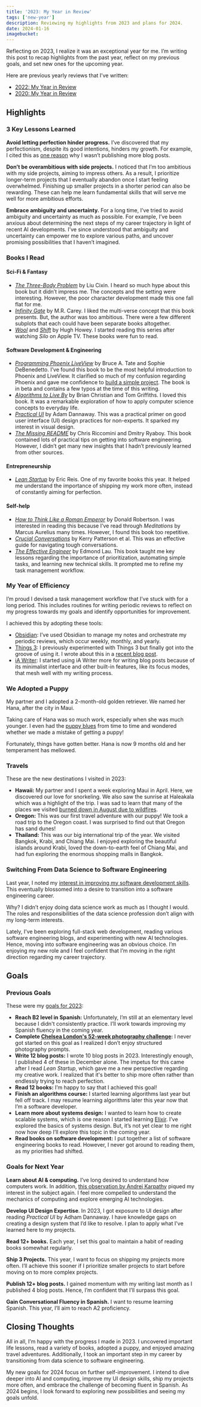 ```yaml
---
title: '2023: My Year in Review'
tags: ['new-year']
description: Reviewing my highlights from 2023 and plans for 2024.
date: 2024-01-16
imagebucket:
---
```


Reflecting on 2023, I realize it was an exceptional year for me. I’m writing this post to recap highlights from the past year, reflect on my previous goals, and set new ones for the upcoming year. 

Here are previous yearly reviews that I’ve written:
- [2022: My Year in Review](/blog/2022-in-review)
- [2020: My Year in Review](/blog/2020-in-review)


## Highlights

### 3 Key Lessons Learned

**Avoid letting perfection hinder progress.** I’ve discovered that my perfectionism, despite its good intentions, hinders my growth. For example, I cited this as [one reason](/blog/just-write-more) why I wasn’t publishing more blog posts. 

**Don’t be overambitious with side projects.** I noticed that I’m too ambitious with my side projects, aiming to impress others. As a result, I prioritize longer-term projects that I eventually abandon once I start feeling overwhelmed. Finishing up smaller projects in a shorter period can also be rewarding. These can help me learn fundamental skills that will serve me well for more ambitious efforts.

**Embrace ambiguity and uncertainty.** For a long time, I’ve tried to avoid ambiguity and uncertainty as much as possible. For example, I’ve been anxious about determining the next steps of my career trajectory in light of recent AI developments. I’ve since understood that ambiguity and uncertainty can empower me to explore various paths, and uncover promising possibilities that I haven’t imagined.  



### Books I Read

#### Sci-Fi & Fantasy
- *[The Three-Body Problem](https://www.goodreads.com/book/show/20518872-the-three-body-problem?from_search=true&from_srp=true&qid=OyFb7gVmtE&rank=1)* by Liu Cixin. I heard so much hype about this book but it didn’t impress me. The concepts and the setting were interesting. However, the poor character development made this one fall flat for me. 
- [*Infinity Gate*](https://www.goodreads.com/book/show/61237044-infinity-gate) by M.R. Carey. I liked the multi-verse concept that this book presents. But, the author was too ambitious. There were a few different subplots that each could have been separate books altogether. 
- [*Wool*](https://www.goodreads.com/book/show/12287209-wool) and [*Shift*](https://www.goodreads.com/book/show/17306293-shift) by Hugh Howey. I started reading this series after watching *Silo* on Apple TV. These books were fun to read.


#### Software Development & Engineering
- [*Programming Phoenix LiveView*](https://www.goodreads.com/book/show/57281043-programming-phoenix-liveview) by Bruce A. Tate and Sophie DeBenedetto. I’ve found this book to be the most helpful introduction to Phoenix and LiveView. It clarified so much of my confusion regarding Phoenix and gave me confidence to [build a simple project](/blog/creating-simple-rest-api-phoenix-elixir). The book is in beta and contains a few typos at the time of this writing. 
- [*Algorithms to Live By*](https://www.goodreads.com/book/show/25666050-algorithms-to-live-by) by Brian Christian and Tom Griffiths. I loved this book. It was a remarkable exploration of how to apply computer science concepts to everyday life.
- [*Practical UI*](https://www.goodreads.com/book/show/75519891-practical-ui) by Adam Dannaway. This was a practical primer on good user interface (UI) design practices for non-experts. It sparked my interest in visual design.
- [*The Missing README*](https://www.goodreads.com/book/show/57271519-the-missing-readme) by Chris Riccomini and Dmitry Ryaboy. This book contained lots of practical tips on getting into software engineering. However, I didn’t get many new insights that I hadn’t previously learned from other sources. 

#### Entrepreneurship 
- [*Lean Startup*](https://www.goodreads.com/book/show/10127019-the-lean-startup) by Eric Reis. One of my favorite books this year. It helped me understand the importance of shipping my work more often, instead of constantly aiming for perfection.

#### Self-help
- [*How to Think Like a Roman Emperor*](https://www.goodreads.com/book/show/39863499-how-to-think-like-a-roman-emperor) by Donald Robertson. I was interested in reading this because I’ve read through *Meditations* by Marcus Aurelius many times. However, I found this book too repetitive. 
- [*Crucial Conversations*](https://www.goodreads.com/en/book/show/15014) by Kerry Patterson et al. This was an effective guide for navigating tough conversations. 
- [*The Effective Engineer*](https://www.goodreads.com/book/show/25238425-the-effective-engineer) by Edmond Lau. This book taught me key lessons regarding the importance of prioritization, automating simple tasks, and learning new technical skills. It prompted me to refine my task management workflow.


### My Year of Efficiency 

I’m proud I devised a task management workflow that I’ve stuck with for a long period. This includes routines for writing periodic reviews to reflect on my progress towards my goals and identify opportunities for improvement.

I achieved this by adopting these tools:
- [Obsidian](https://obsidian.md): I’ve used Obsidian to manage my notes and orchestrate my periodic reviews, which occur weekly, monthly, and yearly.
- [Things 3](https://culturedcode.com/things/): I previously experimented with Things 3 but finally got into the groove of using it. I wrote about this in a [recent blog post](/blog/getting-things-done-things-3).
- [iA Writer](https://ia.net/writer): I started using iA Writer more for writing blog posts because of its minimalist interface and other built-in features, like its focus modes, that mesh well with my writing process.

### We Adopted a Puppy

My partner and I adopted a 2-month-old golden retriever. We named her Hana, after the city in Maui. 

Taking care of Hana was so much work, especially when she was much younger. I even had the [puppy blues](https://manypets.com/us/blog/what-are-the-puppy-blues-and-how-long-do-they-last/) from time to time and wondered whether we made a mistake of getting a puppy! 

Fortunately, things have gotten better. Hana is now 9 months old and her temperament has mellowed. 

### Travels

These are the new destinations I visited in 2023:
- **Hawaii:** My partner and I spent a week exploring Maui in April. Here, we discovered our love for snorkeling. We also saw the sunrise at Haleakala which was a highlight of the trip. I was sad to learn that many of the places we visited [burned down in August due to wildfires](https://en.wikipedia.org/wiki/2023_Hawaii_wildfires). 
- **Oregon:** This was our first travel adventure with our puppy! We took a road trip to the Oregon coast. I was surprised to find out that Oregon has sand dunes!
- **Thailand:** This was our big international trip of the year. We visited Bangkok, Krabi, and Chiang Mai. I enjoyed exploring the beautiful islands around Krabi, loved the down-to-earth feel of Chiang Mai, and had fun exploring the enormous shopping malls in Bangkok. 


### Switching From Data Science to Software Engineering

Last year, I noted my [interest in improving my software development skills](2022-in-review). This eventually blossomed into a desire to transition into a software engineering career.
 
Why? I didn’t enjoy doing data science work as much as I thought I would. The roles and responsibilities of the data science profession don’t align with my long-term interests.

Lately, I’ve been exploring full-stack web development, reading various software engineering blogs, and experimenting with new AI technologies. Hence, moving into software engineering was an obvious choice. I’m enjoying my new role and I feel confident that I’m moving in the right direction regarding my career trajectory. 


## Goals
### Previous Goals

These were my [goals for 2023](/blog/2022-in-review#goals-for-2023):
- **Reach B2 level in Spanish:** Unfortunately, I’m still at an elementary level because I didn't consistently practice. I’ll work towards improving my Spanish fluency in the coming year. 
- **Complete [Chelsea London's 52-week photography challenge](https://www.clondon.me/blog/52-2023):** I never got started on this goal as I realized I don’t enjoy structured photography prompts. 
- **Write 12 blog posts:** I wrote 10 blog posts in 2023. Interestingly enough, I published 4 of these in December alone. The impetus for this came after I read *Lean Startup*, which gave me a new perspective regarding my creative work. I realized that it's better to ship more often rather than endlessly trying to reach perfection. 
- **Read 12 books:** I’m happy to say that I achieved this goal! 
- **Finish an algorithms course:** I started learning algorithms last year but fell off track. I may resume learning algorithms later this year now that I’m a software developer.
- **Learn more about systems design:** I wanted to learn how to create scalable systems, which is one reason I started learning [Elixir](https://elixir-lang.org). I’ve explored the basics of systems design. But, it’s not yet clear to me right now how deep I’ll explore this topic in the coming year.
- **Read books on software development:** I put together a list of software engineering books to read. However, I never got around to reading them, as my priorities had shifted. 

### Goals for Next Year

**Learn about AI & computing.** I’ve long desired to understand how computers work. In addition, [this observation by Andrej Karpathy](https://twitter.com/karpathy/status/1707437820045062561?lang=en) piqued my interest in the subject again. I feel more compelled to understand the mechanics of computing and explore emerging AI technologies.  

**Develop UI Design Expertise**. In 2023, I got exposure to UI design after reading *Practical UI* by Adham Dannaway. I have knowledge gaps on creating a design system that I’d like to resolve. I plan to apply what I've learned here to my projects. 

**Read 12+ books.** Each year, I set this goal to maintain a habit of reading books somewhat regularly.

**Ship 3 Projects.** This year, I want to focus on shipping my projects more often. I’ll achieve this sooner if I prioritize smaller projects to start before moving on to more complex projects. 

**Publish 12+ blog posts.** I gained momentum with my writing last month as I published 4 blog posts. Hence, I’m confident that I’ll surpass this goal.

**Gain Conversational Fluency in Spanish.** I want to resume learning Spanish. This year, I’ll aim to reach A2 proficiency.



## Closing Thoughts

All in all, I’m happy with the progress I made in 2023. I uncovered important life lessons, read a variety of books, adopted a puppy, and enjoyed amazing travel adventures. Additionally, I took an important step in my career by transitioning from data science to software engineering. 

My new goals for 2024 focus on further self-improvement. I intend to dive deeper into AI and computing, improve my UI design skills, ship my projects more often, and embrace the challenge of becoming fluent in Spanish. As 2024 begins, I look forward to exploring new possibilities and seeing my goals unfold.
